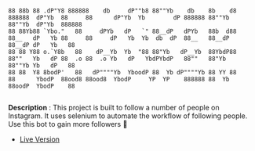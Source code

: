 ```text 


88 88b 88 .dP"Y8 888888    db     dP""b8 88""Yb    db    8b    d8     888888  dP"Yb  88     88      dP"Yb  Yb        dP 888888 88""Yb     88""Yb  dP"Yb  888888 
88 88Yb88 `Ybo."   88     dPYb   dP   `" 88__dP   dPYb   88b  d88     88__   dP   Yb 88     88     dP   Yb  Yb  db  dP  88__   88__dP     88__dP dP   Yb   88   
88 88 Y88 o.`Y8b   88    dP__Yb  Yb  "88 88"Yb   dP__Yb  88YbdP88     88""   Yb   dP 88  .o 88  .o Yb   dP   YbdPYbdP   88""   88"Yb      88""Yb Yb   dP   88   
88 88  Y8 8bodP'   88   dP""""Yb  YboodP 88  Yb dP""""Yb 88 YY 88     88      YbodP  88ood8 88ood8  YbodP     YP  YP    888888 88  Yb     88oodP  YbodP    88   


```

**Description** : This project is built to follow a number of people on Instagram. It uses selenium to automate the workflow of following people. Use this bot to gain more followers :muscle:

- [Live Version](https://replit.com/@MihirMore1/Instagram-Follower-Bot#main.py)
